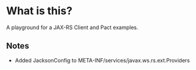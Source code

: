 # What is this?

A playground for a JAX-RS Client and Pact examples.

## Notes

- Added JacksonConfig to META-INF/services/javax.ws.rs.ext.Providers